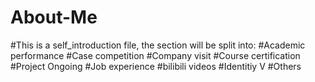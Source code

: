 # About-Me
#This is a self_introduction file, the section will be split into: 
#Academic performance
#Case competition
#Company visit
#Course certification
#Project Ongoing 
#Job experience
#bilibili videos
#Identitiy V 
#Others

